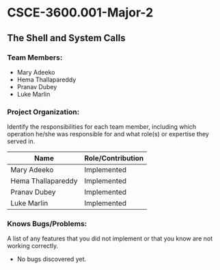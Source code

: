 # CSCE-3600.001-Major-2
## The Shell and System Calls

### Team Members:
- Mary Adeeko
- Hema Thallapareddy
- Pranav Dubey
- Luke Marlin
  
### Project Organization:
Identify the responsibilities for each team member,
including which operation he/she was responsible for and what
role(s) or expertise they served in.

| Name                | Role/Contribution                                                                     |
|---------------------|---------------------------------------------------------------------------------------|
| Mary Adeeko         | Implemented                                                                           |
| Hema Thallapareddy  | Implemented                                                                           |
| Pranav Dubey        | Implemented                                                                           |
| Luke Marlin         | Implemented                                                                           |

### Knows Bugs/Problems:
A list of any features that you did not implement
or that you know are not working correctly.

- No bugs discovered yet.
